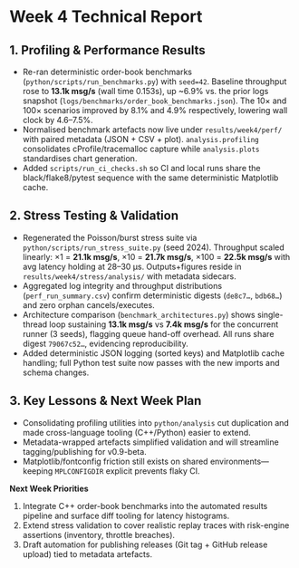 # Week 4 Technical Report

## 1. Profiling & Performance Results
- Re-ran deterministic order-book benchmarks (`python/scripts/run_benchmarks.py`) with `seed=42`. Baseline throughput rose to **13.1k msg/s** (wall time 0.153s), up ~6.9% vs. the prior logs snapshot (`logs/benchmarks/order_book_benchmarks.json`). The 10× and 100× scenarios improved by 8.1% and 4.9% respectively, lowering wall clock by 4.6–7.5%.
- Normalised benchmark artefacts now live under `results/week4/perf/` with paired metadata (JSON + CSV + plot). `analysis.profiling` consolidates cProfile/tracemalloc capture while `analysis.plots` standardises chart generation.
- Added `scripts/run_ci_checks.sh` so CI and local runs share the black/flake8/pytest sequence with the same deterministic Matplotlib cache.

## 2. Stress Testing & Validation
- Regenerated the Poisson/burst stress suite via `python/scripts/run_stress_suite.py` (seed 2024). Throughput scaled linearly: ×1 = **21.1k msg/s**, ×10 = **21.7k msg/s**, ×100 = **22.5k msg/s** with avg latency holding at 28–30 µs. Outputs+figures reside in `results/week4/stress/analysis/` with metadata sidecars.
- Aggregated log integrity and throughput distributions (`perf_run_summary.csv`) confirm deterministic digests (`de8c7…`, `bdb68…`) and zero orphan cancels/executes.
- Architecture comparison (`benchmark_architectures.py`) shows single-thread loop sustaining **13.1k msg/s** vs **7.4k msg/s** for the concurrent runner (3 seeds), flagging queue hand-off overhead. All runs share digest `79067c52…`, evidencing reproducibility.
- Added deterministic JSON logging (sorted keys) and Matplotlib cache handling; full Python test suite now passes with the new imports and schema changes.

## 3. Key Lessons & Next Week Plan
- Consolidating profiling utilities into `python/analysis` cut duplication and made cross-language tooling (C++/Python) easier to extend.
- Metadata-wrapped artefacts simplified validation and will streamline tagging/publishing for v0.9-beta.
- Matplotlib/fontconfig friction still exists on shared environments—keeping `MPLCONFIGDIR` explicit prevents flaky CI.

**Next Week Priorities**
1. Integrate C++ order-book benchmarks into the automated results pipeline and surface diff tooling for latency histograms.
2. Extend stress validation to cover realistic replay traces with risk-engine assertions (inventory, throttle breaches).
3. Draft automation for publishing releases (Git tag + GitHub release upload) tied to metadata artefacts.
